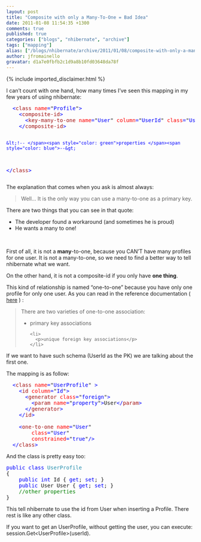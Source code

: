 ```yaml
---
layout: post
title: "Composite with only a Many-To-One = Bad Idea"
date: 2011-01-08 11:54:35 +1300
comments: true
published: true
categories: ["blogs", "nhibernate", "archive"]
tags: ["mapping"]
alias: ["/blogs/nhibernate/archive/2011/01/08/composite-with-only-a-many-to-one-bad-idea.aspx"]
author: jfromainello
gravatar: d1a7e0fbfb2c1d9a8b10fd03648da78f
---
```

{% include imported_disclaimer.html %}
<p>I can’t count with one hand, how many times I’ve seen this mapping in my few years of using nhibernate:</p>  <pre class="code">  <span style="color: blue">&lt;</span><span style="color: #a31515">class </span><span style="color: red">name</span><span style="color: blue">=</span>&quot;<span style="color: blue">Profile</span>&quot;<span style="color: blue">&gt;
    &lt;</span><span style="color: #a31515">composite-id</span><span style="color: blue">&gt;
      &lt;</span><span style="color: #a31515">key-many-to-one </span><span style="color: red">name</span><span style="color: blue">=</span>&quot;<span style="color: blue">User</span>&quot; <span style="color: red">column</span><span style="color: blue">=</span>&quot;<span style="color: blue">UserId</span>&quot; <span style="color: red">class</span><span style="color: blue">=</span>&quot;<span style="color: blue">User</span>&quot; <span style="color: blue">/&gt;
    &lt;/</span><span style="color: #a31515">composite-id</span><span style="color: blue">&gt;

    &lt;!-- </span><span style="color: green">properties </span><span style="color: blue">--&gt;
  &lt;/</span><span style="color: #a31515">class</span><span style="color: blue">&gt;
</span></pre>

<p>The explanation that comes when you ask is almost always:</p>

<blockquote>
  <p>Well… It is the only way you can use a many-to-one as a primary key.</p>
</blockquote>

<p>There are two things that you can see in that quote:</p>

<ul>
  <li>The developer found a workaround (and sometimes he is proud)</li>

  <li>He wants a many to one!</li>
</ul>

<p>&#160;</p>

<p>First of all, it is not a <strong>many</strong>-to-one, because you CAN’T have many profiles for one user. It is not a many-to-one, so we need to find a better way to tell nhibernate what we want.</p>

<p>On the other hand, it is not a composite-id if you only have <strong>one thing</strong>.</p>

<p>This kind of relationship is named “one-to-one” because you have only one profile for only one user. As you can read in the reference documentation ( <a href="http://nhforge.org/doc/nh/en/index.html#mapping-declaration-onetoone">here</a> ) :</p>

<blockquote>
  <p>There are two varieties of one-to-one association:</p>

  <ul>
    <li>
      <p>primary key associations</p>
    </li>

    <li>
      <p>unique foreign key associations</p>
    </li>
  </ul>
</blockquote>

<p>If we want to have such schema (UserId as the PK) we are talking about the first one.</p>

<p>The mapping is as follow:</p>

<pre class="code">  <span style="color: blue">&lt;</span><span style="color: #a31515">class </span><span style="color: red">name</span><span style="color: blue">=</span>&quot;<span style="color: blue">UserProfile</span>&quot; <span style="color: blue">&gt;
    &lt;</span><span style="color: #a31515">id </span><span style="color: red">column</span><span style="color: blue">=</span>&quot;<span style="color: blue">Id</span>&quot;<span style="color: blue">&gt;
      &lt;</span><span style="color: #a31515">generator </span><span style="color: red">class</span><span style="color: blue">=</span>&quot;<span style="color: blue">foreign</span>&quot;<span style="color: blue">&gt;
        &lt;</span><span style="color: #a31515">param </span><span style="color: red">name</span><span style="color: blue">=</span>&quot;<span style="color: blue">property</span>&quot;<span style="color: blue">&gt;</span>User<span style="color: blue">&lt;/</span><span style="color: #a31515">param</span><span style="color: blue">&gt;
      &lt;/</span><span style="color: #a31515">generator</span><span style="color: blue">&gt;
    &lt;/</span><span style="color: #a31515">id</span><span style="color: blue">&gt;
    
    &lt;</span><span style="color: #a31515">one-to-one </span><span style="color: red">name</span><span style="color: blue">=</span>&quot;<span style="color: blue">User</span>&quot;
        <span style="color: red">class</span><span style="color: blue">=</span>&quot;<span style="color: blue">User</span>&quot;
        <span style="color: red">constrained</span><span style="color: blue">=</span>&quot;<span style="color: blue">true</span>&quot;<span style="color: blue">/&gt;
  &lt;/</span><span style="color: #a31515">class</span><span style="color: blue">&gt;
</span></pre>



<p>And the class is pretty easy too:</p>

<pre class="code"><span style="color: blue">public class </span><span style="color: #2b91af">UserProfile
</span>{
    <span style="color: blue">public int </span>Id { <span style="color: blue">get</span>; <span style="color: blue">set</span>; }
    <span style="color: blue">public </span>User User { <span style="color: blue">get</span>; <span style="color: blue">set</span>; }
    <span style="color: green">//other properties
</span>}</pre>



<p>This tell nhibernate to use the id from User when inserting a Profile. There rest is like any other class.</p>

<p>If you want to get an UserProfile, without getting the user, you can execute: session.Get&lt;UserProfile&gt;(userId). </p>

